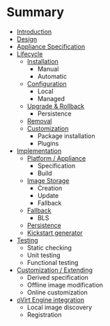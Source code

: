 # Summary

* [Introduction](README.md)
* [Design](designmd.md)
* [Appliance Specification](README.md#spec)
* [Lifecycle](runtime/README.md)
   * [Installation](runtime.md#installation)
       * Manual
       * Automatic
   * [Configuration](runtime.md#configuration)
       * Local
       * Managed
   * [Upgrade & Rollback](runtime.md#upgrade)
       * Persistence
   * [Removal](runtime.md#removal)
   * [Customization](runtime.md#customization)
       * Package installation
       * Plugins
* [Implementation](impl.md#README)
   * [Platform / Appliance](impl.md#platform)
       * Specification
       * Build
   * [Image Storage](impl.md#lvm)
       * Creation
       * Update
       * Fallback
   * [Fallback](impl.md#boot)
       * BLS
   * [Persistence](impl.md#persistence)
   * [Kickstart generator](impl.md#kickstart_from_cmdline)
* [Testing](testing.md)
   * Static checking
   * Unit testing
   * Functional testing
* [Customization / Extending](customization.md)
   * Derived specification
   * Offline image modification
   * Online customization
* [oVirt Engine integration](engine.md)
   * Local image discovery
   * Registration

